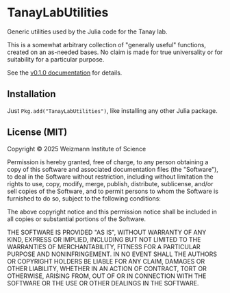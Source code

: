 # TanayLabUtilities

Generic utilities used by the Julia code for the Tanay lab.

This is a somewhat arbitrary collection of "generally useful" functions, created on an as-needed bases. No claim is made
for true universality or for suitability for a particular purpose.

See the [v0.1.0 documentation](https://tanaylab.github.io/TanayLabUtilities.jl/v0.1.0) for details.

## Installation

Just `Pkg.add("TanayLabUtilities")`, like installing any other Julia package.

## License (MIT)

Copyright © 2025 Weizmann Institute of Science

Permission is hereby granted, free of charge, to any person obtaining a copy of this software and associated
documentation files (the "Software"), to deal in the Software without restriction, including without limitation the
rights to use, copy, modify, merge, publish, distribute, sublicense, and/or sell copies of the Software, and to permit
persons to whom the Software is furnished to do so, subject to the following conditions:

The above copyright notice and this permission notice shall be included in all copies or substantial portions of the
Software.

THE SOFTWARE IS PROVIDED "AS IS", WITHOUT WARRANTY OF ANY KIND, EXPRESS OR IMPLIED, INCLUDING BUT NOT LIMITED TO THE
WARRANTIES OF MERCHANTABILITY, FITNESS FOR A PARTICULAR PURPOSE AND NONINFRINGEMENT. IN NO EVENT SHALL THE AUTHORS OR
COPYRIGHT HOLDERS BE LIABLE FOR ANY CLAIM, DAMAGES OR OTHER LIABILITY, WHETHER IN AN ACTION OF CONTRACT, TORT OR
OTHERWISE, ARISING FROM, OUT OF OR IN CONNECTION WITH THE SOFTWARE OR THE USE OR OTHER DEALINGS IN THE SOFTWARE.
